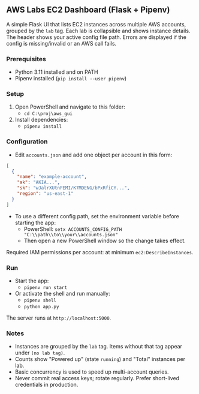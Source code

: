 ## AWS Labs EC2 Dashboard (Flask + Pipenv)

A simple Flask UI that lists EC2 instances across multiple AWS accounts, grouped by the `lab` tag. Each lab is collapsible and shows instance details. The header shows your active config file path. Errors are displayed if the config is missing/invalid or an AWS call fails.

### Prerequisites
- Python 3.11 installed and on PATH
- Pipenv installed (`pip install --user pipenv`)

### Setup
1. Open PowerShell and navigate to this folder:
   - `cd C:\proj\aws_gui`
2. Install dependencies:
   - `pipenv install`

### Configuration
- Edit `accounts.json` and add one object per account in this form:
```json
[
  {
    "name": "example-account",
    "ak": "AKIA...",
    "sk": "wJalrXUtnFEMI/K7MDENG/bPxRfiCY...",
    "region": "us-east-1"
  }
]
```
- To use a different config path, set the environment variable before starting the app:
  - PowerShell: `setx ACCOUNTS_CONFIG_PATH "C:\\path\\to\\your\\accounts.json"`
  - Then open a new PowerShell window so the change takes effect.

Required IAM permissions per account: at minimum `ec2:DescribeInstances`.

### Run
- Start the app:
  - `pipenv run start`
- Or activate the shell and run manually:
  - `pipenv shell`
  - `python app.py`

The server runs at `http://localhost:5000`.

### Notes
- Instances are grouped by the `lab` tag. Items without that tag appear under `(no lab tag)`.
- Counts show "Powered up" (state `running`) and "Total" instances per lab.
- Basic concurrency is used to speed up multi-account queries.
- Never commit real access keys; rotate regularly. Prefer short-lived credentials in production.
